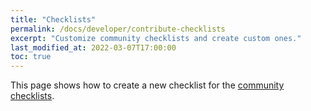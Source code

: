 ```yaml
---
title: "Checklists"
permalink: /docs/developer/contribute-checklists
excerpt: "Customize community checklists and create custom ones."
last_modified_at: 2022-03-07T17:00:00
toc: true
---
```


This page shows how to create a new checklist for the [community checklists](https://github.com/vulnman/community-checklists).

